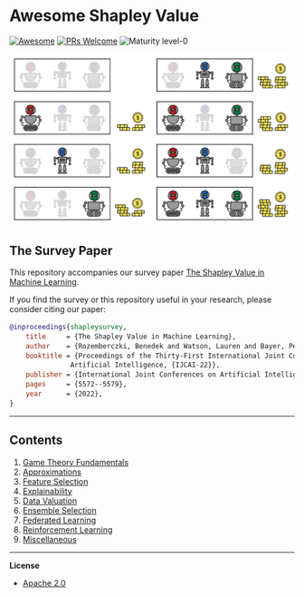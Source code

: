 
# Awesome Shapley Value
[![Awesome](https://cdn.rawgit.com/sindresorhus/awesome/d7305f38d29fed78fa85652e3a63e154dd8e8829/media/badge.svg)](https://github.com/sindresorhus/awesome)
[![PRs Welcome](https://img.shields.io/badge/PRs-welcome-brightgreen.svg?style=flat-square)](http://makeapullrequest.com)
![Maturity level-0](https://img.shields.io/badge/Maturity%20Level-ML--0-red)


<p align="center">
  <img width="600" src="https://github.com/AstraZeneca/awesome-shapley-value/blob/master/cute_robot.jpg">
</p>



## The Survey Paper

This repository accompanies our survey paper [The Shapley Value in Machine Learning](https://arxiv.org/abs/2202.05594).

If you find the survey or this repository useful in your research, please consider citing our paper:

```bibtex
@inproceedings{shapleysurvey,
    title     = {The Shapley Value in Machine Learning},
    author    = {Rozemberczki, Benedek and Watson, Lauren and Bayer, Péter and Yang, Hao-Tsung and Kiss, Olivér and Nilsson, Sebastian and Sarkar, Rik},
    booktitle = {Proceedings of the Thirty-First International Joint Conference on
               Artificial Intelligence, {IJCAI-22}},
    publisher = {International Joint Conferences on Artificial Intelligence Organization},
    pages     = {5572--5579},
    year      = {2022},
}

```
--------------------------------------------------------------------------------

## Contents  

1. [Game Theory Fundamentals](https://github.com/AstraZeneca/awesome-shapley-value/blob/master/chapters/fundamentals.md)
2. [Approximations](https://github.com/AstraZeneca/awesome-shapley-value/blob/master/chapters/approximations.md)
3. [Feature Selection](https://github.com/AstraZeneca/awesome-shapley-value/blob/master/chapters/feature_selection.md)
4. [Explainability](https://github.com/AstraZeneca/awesome-shapley-value/blob/master/chapters/explainability.md)
5. [Data Valuation](https://github.com/AstraZeneca/awesome-shapley-value/blob/master/chapters/data_valuation.md)
6. [Ensemble Selection](https://github.com/AstraZeneca/awesome-shapley-value/blob/master/chapters/ensemble_selection.md)
7. [Federated Learning](https://github.com/AstraZeneca/awesome-shapley-value/blob/master/chapters/federated_learning.md)
8. [Reinforcement Learning](https://github.com/AstraZeneca/awesome-shapley-value/blob/master/chapters/multi_agent_reinforcement_learning.md)
9. [Miscellaneous](https://github.com/AstraZeneca/awesome-shapley-value/blob/master/chapters/miscellaneous.md)

--------------------------------------------------------------------------------

**License**

- [Apache 2.0](https://github.com/AstraZeneca/awesome-shapley-value/blob/master/LICENSE)
